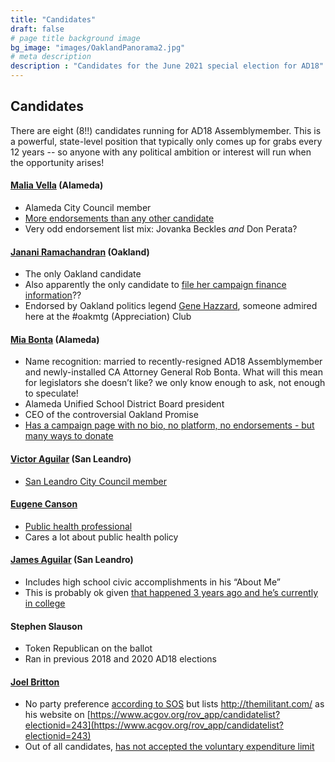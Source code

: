 ```yaml
---
title: "Candidates"
draft: false
# page title background image
bg_image: "images/OaklandPanorama2.jpg"
# meta description
description : "Candidates for the June 2021 special election for AD18"
---
```


## Candidates

There are eight (8!!) candidates running for AD18 Assemblymember. This is a powerful, state-level position that typically only comes up for grabs every 12 years -- so anyone with any political ambition or interest will run when the opportunity arises!



#### [Malia Vella](https://maliavella.com/) (Alameda)
- Alameda City Council member
- [More endorsements than any other candidate](https://maliavella.com/endorsements/)
- Very odd endorsement list mix: Jovanka Beckles _and_ Don Perata?


#### [Janani Ramachandran](https://jananiforca.com/) (Oakland)
- The only Oakland candidate
- Also apparently the only candidate to [file her campaign finance information](https://cal-access.sos.ca.gov/Campaign/Candidates/list.aspx?electNav=173)??
- Endorsed by Oakland politics legend [Gene Hazzard](http://www.cleanoakland.com/genes-blog), someone admired here at the #oakmtg (Appreciation) Club

#### [Mia Bonta](http://www.miabonta.com/) (Alameda)
- Name recognition: married to recently-resigned AD18 Assemblymember and newly-installed CA Attorney General Rob Bonta. What will this mean for legislators she doesn’t like? we only know enough to ask, not enough to speculate!
- Alameda Unified School District Board president
- CEO of the controversial Oakland Promise
- [Has a campaign page with no bio, no platform, no endorsements - but many ways to donate](https://miabonta.com/)

#### [Victor Aguilar](https://victorforca.com/) (San Leandro)
- [San Leandro City Council member](https://www.sanleandro.org/depts/council/dist3.asp)

#### [Eugene Canson](https://www.eugenecansonforca.com/meet-eugene)
- [Public health professional](https://www.linkedin.com/in/euacanson)
- Cares a lot about public health policy

#### [James Aguilar](https://www.jamesforcalifornia.com/) (San Leandro)
- Includes high school civic accomplishments in his “About Me”
- This is probably ok given [that happened 3 years ago and he’s currently in college](https://www.slusd.us/board-of-education/trustee-areas/area-6-james-aguilar/)

#### Stephen Slauson
- Token Republican on the ballot
- Ran in previous 2018 and 2020 AD18 elections

#### [Joel Britton](http://themilitant.com/)
- No party preference [according to SOS](https://elections.cdn.sos.ca.gov/special-elections/2021-ad18/legislative-501-report.pdf) but lists http://themilitant.com/ as his website on [https://www.acgov.org/rov_app/candidatelist?electionid=243](https://www.acgov.org/rov_app/candidatelist?electionid=243)
- Out of all candidates, [has not accepted the voluntary expenditure limit](https://elections.cdn.sos.ca.gov/special-elections/2021-ad18/legislative-501-report.pdf)